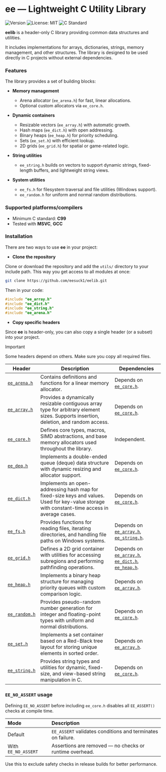 # ee — Lightweight C Utility Library
![Version](https://img.shields.io/badge/Version-0.0.1-3DA9FC)
![License: MIT](https://img.shields.io/badge/License-MIT-264653)
![C Standard](https://img.shields.io/badge/C-C99-F4A261)

**eelib** is a header-only C library providing common data structures and utilities. 

It includes implementations for arrays, dictionaries, strings, memory management, and other structures. The library is designed to be used directly in C projects without external dependencies.

### **Features**
The library provides a set of building blocks:

- **Memory management**

    - Arena allocator (```ee_arena.h```) for fast, linear allocations.
    - Optional custom allocators via ```ee_core.h```.

- **Dynamic containers**

    - Resizable vectors (```ee_array.h```) with automatic growth.
    - Hash maps (```ee_dict.h```) with open addressing.
    - Binary heaps (```ee_heap.h```) for priority scheduling.
    - Sets (```ee_set.h```) with efficient lookup.
    - 2D grids (```ee_grid.h```) for spatial or game-related logic.
      
- **String utilities**

    - ```ee_string.h``` builds on vectors to support dynamic strings, fixed-length buffers, and lightweight string views.
      
- **System utilities**

    - ```ee_fs.h``` for filesystem traversal and file utilities (Windows support).
    - ```ee_random.h``` for uniform and normal random distributions.  

### **Supported platforms/compilers**

*   Minimum C standard: **C99**
*   Tested with **MSVC**, **GCC**

### **Installation**

There are two ways to use **ee** in your project:

- **Clone the repository**

Clone or download the repository and add the ```utils/``` directory to your include path.
This way you get access to all modules at once:

```bash
git clone https://github.com/eesuck1/eelib.git
```

Then in your code:

```c
#include "ee_array.h"
#include "ee_dict.h"
#include "ee_string.h"
#include "ee_arena.h"
```

- **Copy specific headers**

Since **ee** is header-only, you can also copy a single header (or a subset) into your project.

> [!IMPORTANT]  
> Some headers depend on others. Make sure you copy all required files.

| Header                                                                          | Description                                                                                                                                                                                 | Dependencies                                                                                                                                                                                                                                        |
|---------------------------------------------------------------------------------|---------------------------------------------------------------------------------------------------------------------------------------------------------------------------------------------|-----------------------------------------------------------------------------------------------------------------------------------------------------------------------------------------------------------------------------------------------------|
| [`ee_arena.h`](https://github.com/eesuck1/eelib/blob/master/utils/ee_arena.h)   | Contains definitions and functions for a linear memory allocator.                                                                                                                           | Depends on [`ee_core.h`](https://github.com/eesuck1/eelib/blob/master/utils/ee_core.h).                                                                                                                                                             |
| [`ee_array.h`](https://github.com/eesuck1/eelib/blob/master/utils/ee_array.h)   | Provides a dynamically resizable contiguous array type for arbitrary element sizes. Supports insertion, deletion, and random access.                                                        | Depends on [`ee_core.h`](https://github.com/eesuck1/eelib/blob/master/utils/ee_core.h).                                                                                                                                                             |
| [`ee_core.h`](https://github.com/eesuck1/eelib/blob/master/utils/ee_core.h)     | Defines core types, macros, SIMD abstractions, and base memory allocators used throughout the library.                                                                                      | Independent.                                                                                                                                                                                                                                        |
| [`ee_deq.h`](https://github.com/eesuck1/eelib/blob/master/utils/ee_deq.h)       | Implements a double-ended queue (deque) data structure with dynamic resizing and allocator support.                                                                                         | Depends on [`ee_core.h`](https://github.com/eesuck1/eelib/blob/master/utils/ee_core.h).                                                                                                                                                             |
| [`ee_dict.h`](https://github.com/eesuck1/eelib/blob/master/utils/ee_dict.h)     | Implements an open-addressing hash map for fixed-size keys and values. Used for key-value storage with constant-time access in average cases.                                               | Depends on [`ee_core.h`](https://github.com/eesuck1/eelib/blob/master/utils/ee_core.h).                                                                                                                                                             |
| [`ee_fs.h`](https://github.com/eesuck1/eelib/blob/master/utils/ee_fs.h)         | Provides functions for reading files, iterating directories, and handling file paths on Windows systems.                                                                                    | Depends on [`ee_array.h`](https://github.com/eesuck1/eelib/blob/master/utils/ee_array.h), [`ee_string.h`](https://github.com/eesuck1/eelib/blob/master/utils/ee_string.h).                                                                          |
| [`ee_grid.h`](https://github.com/eesuck1/eelib/blob/master/utils/ee_grid.h)     | Defines a 2D grid container with utilities for accessing subregions and performing pathfinding operations.                                                                                  | Depends on [`ee_array.h`](https://github.com/eesuck1/eelib/blob/master/utils/ee_array.h), [`ee_dict.h`](https://github.com/eesuck1/eelib/blob/master/utils/ee_dict.h), [`ee_heap.h`](https://github.com/eesuck1/eelib/blob/master/utils/ee_heap.h). |
| [`ee_heap.h`](https://github.com/eesuck1/eelib/blob/master/utils/ee_heap.h)     | Implements a binary heap structure for managing priority queues with custom comparison logic.                                                                                               | Depends on [`ee_array.h`](https://github.com/eesuck1/eelib/blob/master/utils/ee_array.h).                                                                                                                                                           |
| [`ee_random.h`](https://github.com/eesuck1/eelib/blob/master/utils/ee_random.h) | Provides pseudo-random number generation for integer and floating-point types with uniform and normal distributions.                                                                        | Depends on [`ee_core.h`](https://github.com/eesuck1/eelib/blob/master/utils/ee_core.h).                                                                                                                                                             |
| [`ee_set.h`](https://github.com/eesuck1/eelib/blob/master/utils/ee_set.h)       | Implements a set container based on a Red-Black tree layout for storing unique elements in sorted order.                                                                                    | Depends on [`ee_array.h`](https://github.com/eesuck1/eelib/blob/master/utils/ee_array.h).                                                                                                                                                           |
| [`ee_string.h`](https://github.com/eesuck1/eelib/blob/master/utils/ee_string.h) | Provides string types and utilities for dynamic, fixed-size, and view-based string manipulation in C.                                                                                       | Depends on [`ee_core.h`](https://github.com/eesuck1/eelib/blob/master/utils/ee_core.h).                                                                                                                                                             |

### **`EE_NO_ASSERT`** usage

Defining `EE_NO_ASSERT` before including `ee_core.h` disables all `EE_ASSERT()` checks at compile time.

| Mode                | Description                                                 |
|:--------------------|:------------------------------------------------------------|
| Default             | `EE_ASSERT` validates conditions and terminates on failure. |
| With `EE_NO_ASSERT` | Assertions are removed — no checks or runtime overhead.     |

Use this to exclude safety checks in release builds for better performance.